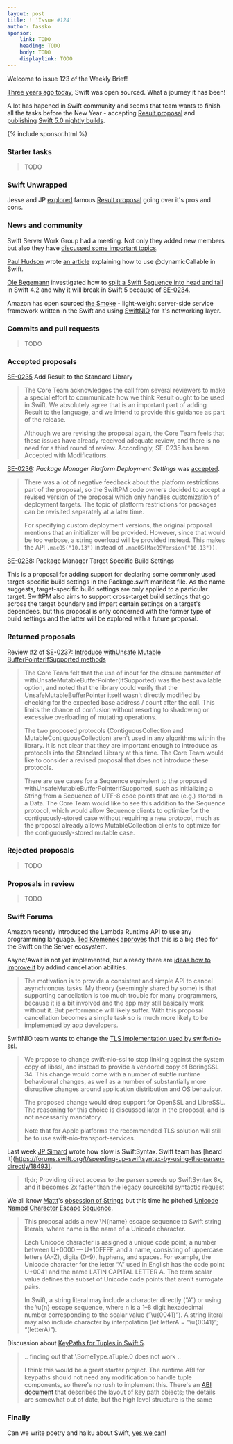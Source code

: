```yaml
---
layout: post
title: ! 'Issue #124'
author: fassko
sponsor:
    link: TODO
    heading: TODO
    body: TODO
    displaylink: TODO
---
```


Welcome to issue 123 of the Weekly Brief!

[Three years ago today](https://twitter.com/SwiftLang/status/672556073362960384), Swift was open sourced. What a journey it has been!

A lot has hapened in Swift community and seems that team wants to finish all the tasks before the New Year - accepting [Result proposal](https://github.com/apple/swift-evolution/blob/master/proposals/0235-add-result.md) and [publishing](https://twitter.com/mishaldshah/status/1070048389893505024) [Swift 5.0 nightly builds](https://swift.org/download/#snapshots).

<!--excerpt-->

{% include sponsor.html %}

### Starter tasks

> TODO

### Swift Unwrapped

Jesse and JP [explored](https://spec.fm/podcasts/swift-unwrapped/234517) famous [Result proposal](https://github.com/apple/swift-evolution/blob/master/proposals/0235-add-result.md) going over it's pros and cons.

### News and community

Swift Server Work Group had a meeting. Not only they added new members but also they have [discussed some important topics](https://forums.swift.org/t/november-29th-2018/18400).

[Paul Hudson](https://twitter.com/twostraws) wrote [an article](https://www.hackingwithswift.com/articles/134/how-to-use-dynamiccallable-in-swift) explaining how to use @dynamicCallable in Swift.

[Ole Begemann](https://twitter.com/olebegemann) investigated how to [split a Swift Sequence into head and tail](https://oleb.net/2018/sequence-head-tail/) in Swift 4.2 and why it will break in Swift 5 because of [SE-0234](https://github.com/apple/swift-evolution/blob/master/proposals/0234-remove-sequence-subsequence.md).

Amazon has open sourced [the Smoke](https://github.com/amzn/smoke-framework) - light-weight server-side service framework written in the Swift and using [SwiftNIO](https://github.com/apple/swift-nio) for it's networking layer.

### Commits and pull requests

> TODO

### Accepted proposals

[SE-0235](https://github.com/apple/swift-evolution/blob/master/proposals/0235-add-result.md) Add Result to the Standard Library

> The Core Team acknowledges the call from several reviewers to make a special effort to communicate how we think Result ought to be used in Swift. We absolutely agree that is an important part of adding Result to the language, and we intend to provide this guidance as part of the release.
> 
> Although we are revising the proposal again, the Core Team feels that these issues have already received adequate review, and there is no need for a third round of review. Accordingly, SE-0235 has been Accepted with Modifications. 

[SE-0236](https://github.com/apple/swift-evolution/blob/master/proposals/0236-package-manager-platform-deployment-settings.md): *Package Manager Platform Deployment Settings* was [accepted](https://forums.swift.org/t/accepted-with-modifications-se-0236-package-manager-platform-deployment-settings/18420).

> There was a lot of negative feedback about the platform restrictions part of the proposal, so the SwiftPM code owners decided to accept a revised version of the proposal which only handles customization of deployment targets. The topic of platform restrictions for packages can be revisited separately at a later time.
>
> For specifying custom deployment versions, the original proposal mentions that an initializer will be provided. However, since that would be too verbose, a string overload will be provided instead. This makes the API `.macOS("10.13")` instead of `.macOS(MacOSVersion("10.13"))`.

[SE-0238](https://github.com/apple/swift-evolution/blob/master/proposals/0238-package-manager-build-settings.md): Package Manager Target Specific Build Settings

> 
This is a proposal for adding support for declaring some commonly used target-specific build settings in the Package.swift manifest file. As the name suggests, target-specific build settings are only applied to a particular target. SwiftPM also aims to support cross-target build settings that go across the target boundary and impart certain settings on a target's dependees, but this proposal is only concerned with the former type of build settings and the latter will be explored with a future proposal.

### Returned proposals

Review #2 of [SE-0237: Introduce withUnsafe Mutable BufferPointerIfSupported methods](https://github.com/apple/swift-evolution/blob/master/proposals/0237-contiguous-collection.md)

> The Core Team felt that the use of inout for the closure parameter of withUnsafeMutableBufferPointer(IfSupported) was the best available option, and noted that the library could verify that the UnsafeMutableBufferPointer itself wasn't directly modified by checking for the expected base address / count after the call. This limits the chance of confusion without resorting to shadowing or excessive overloading of mutating operations.
> 
> The two proposed protocols (ContiguousCollection and MutableContiguousCollection) aren't used in any algorithms within the library. It is not clear that they are important enough to introduce as protocols into the Standard Library at this time. The Core Team would like to consider a revised proposal that does not introduce these protocols.
> 
> There are use cases for a Sequence equivalent to the proposed withUnsafeMutableBufferPointerIfSupported, such as initializing a String from a Sequence of UTF-8 code points that are (e.g.) stored in a Data. The Core Team would like to see this addition to the Sequence protocol, which would allow Sequence clients to optimize for the contiguously-stored case without requiring a new protocol, much as the proposal already allows MutableCollection clients to optimize for the contiguously-stored mutable case.

### Rejected proposals

> TODO

### Proposals in review

> TODO

### Swift Forums

Amazon recently introduced the Lambda Runtime API to use any programming language. [Ted Kremenek](https://twitter.com/tkremenek) [approves](https://forums.swift.org/t/aws-lambda-runtime-api/18498/4?u=fassko) that this is a big step for the Swift on the Server ecosystem.

Async/Await is not yet implemented, but already there are [ideas how to improve it](https://forums.swift.org/t/proposal-to-add-cancellation-abilities-for-async-await/18419) by addind cancellation abilities.

> The motivation is to provide a consistent and simple API to cancel asynchronous tasks. My theory (seemingly shared by some) is that supporting cancellation is too much trouble for many programmers, because it is a bit involved and the app may still basically work without it. But performance will likely suffer. With this proposal cancellation becomes a simple task so is much more likely to be implemented by app developers.

SwiftNIO team wants to change the [TLS implementation used by swift-nio-ssl](https://forums.swift.org/t/rfc-moving-swiftnio-ssl-to-boringssl/18280).

> We propose to change swift-nio-ssl to stop linking against the system copy of libssl, and instead to provide a vendored copy of BoringSSL 34. This change would come with a number of subtle runtime behavioural changes, as well as a number of substantially more disruptive changes around application distribution and OS behaviour.
> 
> The proposed change would drop support for OpenSSL and LibreSSL. The reasoning for this choice is discussed later in the proposal, and is not necessarily mandatory.
> 
> Note that for Apple platforms the recommended TLS solution will still be to use swift-nio-transport-services.

Last week [JP Simard](https://twitter.com/simjp) wrote how slow is SwiftSyntax. Swift team has [heard it](https://forums.swift.org/t/speeding-up-swiftsyntax-by-using-the-parser-directly/18493].

> tl;dr; Providing direct access to the parser speeds up SwiftSyntax 8x, and it becomes 2x faster than the legacy sourcekitd syntactic request

We all know [Mattt](https://twitter.com/mattt)'s [obsession of Strings](https://www.youtube.com/watch?v=8pnHolNHD2Y) but this time he pitched [Unicode Named Character Escape Sequence](https://forums.swift.org/t/pitch-unicode-named-character-escape-sequence/18396).

>This proposal adds a new \N{name} escape sequence to Swift string literals, where name is the name of a Unicode character.
>
>Each Unicode character is assigned a unique code point, a number between U+0000 — U+10FFFF, and a name, consisting of uppercase letters (A–Z), digits (0–9), hyphens, and spaces. For example, the Unicode character for the letter “A” used in English has the code point U+0041 and the name LATIN CAPITAL LETTER A. The term scalar value defines the subset of Unicode code points that aren’t surrogate pairs.
>
> In Swift, a string literal may include a character directly (“A”) or using the \u{n} escape sequence, where n is a 1–8 digit hexadecimal number corresponding to the scalar value (”\u{0041}”). A string literal may also include character by interpolation (let letterA = ”\u{0041}”; “\(letterA)”).

Discussion about [KeyPaths for Tuples in Swift 5](https://forums.swift.org/t/keypaths-tuples-and-swift-5/18465).

> .. finding out that \SomeType.aTuple.0 does not work ..
> 
> I think this would be a great starter project. The runtime ABI for keypaths should not need any modification to handle tuple components, so there's no rush to implement this. There's an [ABI document](https://github.com/apple/swift/blob/master/docs/ABI/KeyPaths.md) that describes the layout of key path objects; the details are somewhat out of date, but the high level structure is the same

### Finally

Can we write poetry and haiku about Swift, [yes we can](https://twitter.com/twostraws/status/1070408833321836545)!
